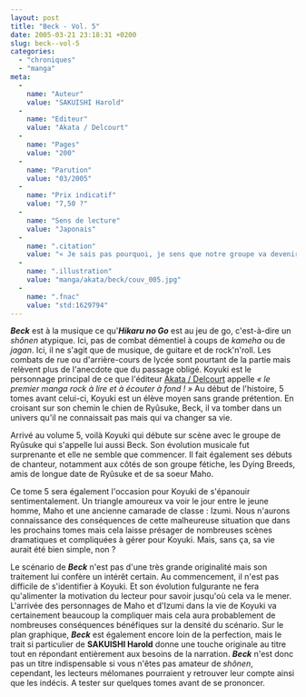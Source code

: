 ```yaml
---
layout: post
title: "Beck - Vol. 5"
date: 2005-03-21 23:18:31 +0200
slug: beck--vol-5
categories:
  - "chroniques"
  - "manga"
meta:
  -
    name: "Auteur"
    value: "SAKUISHI Harold"
  -
    name: "Editeur"
    value: "Akata / Delcourt"
  -
    name: "Pages"
    value: "200"
  -
    name: "Parution"
    value: "03/2005"
  -
    name: "Prix indicatif"
    value: "7,50 ?"
  -
    name: "Sens de lecture"
    value: "Japonais"
  -
    name: ".citation"
    value: "« Je sais pas pourquoi, je sens que notre groupe va devenir absolument génial. »"
  -
    name: ".illustration"
    value: "manga/akata/beck/couv_005.jpg"
  -
    name: ".fnac"
    value: "std:1629794"
---
```


**_Beck_** est à la musique ce qu'**_Hikaru no Go_** est au jeu de go, c'est-à-dire un _shônen_ atypique. Ici, pas de combat démentiel à coups de _kameha_ ou de _jagan_. Ici, il ne s'agit que de musique, de guitare et de rock'n'roll. Les combats de rue ou d'arrière-cours de lycée sont pourtant de la partie mais relèvent plus de l'anecdote que du passage obligé. Koyuki est le personnage principal de ce que l'éditeur [Akata / Delcourt](http://www.akata.fr) appelle _« le premier manga rock à lire et à écouter à fond ! »_ Au début de l'histoire, 5 tomes avant celui-ci, Koyuki est un élève moyen sans grande prétention. En croisant sur son chemin le chien de Ryûsuke, Beck, il va tomber dans un univers qu'il ne connaissait pas mais qui va changer sa vie.

Arrivé au volume 5, voilà Koyuki qui débute sur scène avec le groupe de Ryûsuke qui s'appelle lui aussi Beck. Son évolution musicale fut surprenante et elle ne semble que commencer. Il fait également ses débuts de chanteur, notamment aux côtés de son groupe fétiche, les Dying Breeds, amis de longue date de Ryûsuke et de sa soeur Maho.

Ce tome 5 sera également l'occasion pour Koyuki de s'épanouir sentimentalement. Un triangle amoureux va voir le jour entre le jeune homme, Maho et une ancienne camarade de classe : Izumi. Nous n'aurons connaissance des conséquences de cette malheureuse situation que dans les prochains tomes mais cela laisse présager de nombreuses scènes dramatiques et compliquées à gérer pour Koyuki. Mais, sans ça, sa vie aurait été bien simple, non ?

Le scénario de **_Beck_** n'est pas d'une très grande originalité mais son traitement lui confère un intérêt certain. Au commencement, il n'est pas difficile de s'identifier à Koyuki. Et son évolution fulgurante ne fera qu'alimenter la motivation du lecteur pour savoir jusqu'où cela va le mener. L'arrivée des personnages de Maho et d'Izumi dans la vie de Koyuki va certainement beaucoup la compliquer mais cela aura probablement de nombreuses conséquences bénéfiques sur la densité du scénario. Sur le plan graphique, **_Beck_** est également encore loin de la perfection, mais le trait si particulier de **SAKUISHI Harold** donne une touche originale au titre tout en répondant entièrement aux besoins de la narration. **_Beck_** n'est donc pas un titre indispensable si vous n'êtes pas amateur de _shônen_, cependant, les lecteurs mélomanes pourraient y retrouver leur compte ainsi que les indécis. A tester sur quelques tomes avant de se prononcer.